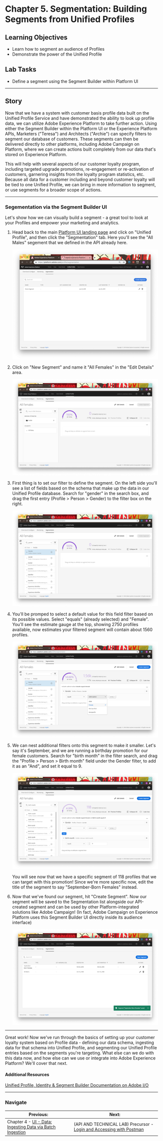 # Chapter 5. Segmentation: Building Segments from Unified Profiles

## Learning Objectives

- Learn how to segment an audience of Profiles
- Demonstrate the power of the Unified Profile

## Lab Tasks

- Define a segment using the Segment Builder within Platform UI

---

## Story

Now that we have a system with customer basis profile data built on the Unified Profile Service and have demonstrated the ability to look up profile data, we can utilize Adobe Experience Platform to take further action. Using either the Segment Builder within the Platform UI or the Experience Platform APIs, Marketers ("Teresa") and Architects ("Archie") can specify filters to segment our database of customers. These segments can then be delivered directly to other platforms, including Adobe Campaign on Platform, where we can create actions built completely from our data that's stored on Experience Platform.

This will help with several aspects of our customer loyalty program, including targeted upgrade promotions, re-engagement or re-activation of customers, garnering insights from the loyalty program statistics, etc. Because all data for a customer including and beyond customer loyalty will be tied to one Unified Profile, we can bring in more information to segment, or use segments for a broader scope of actions.

---

### Segementation via the Segment Builder UI

Let's show how we can visually build a segment - a great tool to look at your Profiles and empower your marketing and analytics.

1.  Head back to the main [Platform UI landing page](https://platform.adobe.com) and click on "Unified Profile", and then click the "Segmentation" tab. Here you'll see the "All Males" segement that we defined in the API already here.


    ![](../images/chapter-5/ui-1-segmentation_landing.png)

1. Click on "New Segment" and name it "All Females" in the "Edit Details" area.

   ![](../images/chapter-5/ui-2-new_segment.png)

1. First thing is to set our filter to define the segment. On the left side you'll see a list of fields based on the schema that make up the data in our Unified Profile database. Search for "gender" in the search box, and drag the first entry (Profile > Person > Gender) to the filter box on the right.

   ![](../images/chapter-5/ui-3-segment_picker.png)

1. You'll be promped to select a default value for this field filter based on its possible values. Select "equals" (already selected) and "Female". You'll see the estimate gauge at the top, showing 2750 profiles available, now estimates your filtered segment will contain about 1560 profiles.

   ![](../images/chapter-5/ui-4-segment_filter.png)

1. We can nest additional filters onto this segment to make it smaller. Let's say it's September, and we are running a birthday promotion for our female customers. Search for "birth month" in the filter search, and drag the "Profile > Person > Birth month" field under the Gender filter, to add it as an "And", and set it equal to 9.

   ![](../images/chapter-5/ui-5-segment_filter_and.png)

   You will see now that we have a specific segment of 118 profiles that we can target with this promotion! Since we're more specific now, edit the title of the segment to say "September-Born Females" instead.

1. Now that we've found our segment, hit "Create Segment". Now our segment will be saved to the Segmentation list alongside our API-created segment and can be used by other Platform-integrated solutions like Adobe Campaign! (In fact, Adobe Campaign on Experience Platform uses this Segment Builder UI directly inside its audience interface)

   ![](../images/chapter-5/ui-6-segment_created.png)

---

Great work! Now we've run through the basics of setting up your customer loyalty system based on Profile data - defining our data schema, ingesting data for that schema into Unified Profile, and segmenting our Unified Profile entries based on the segments you're targeting. What else can we do with this data now, and how else can we use or integrate into Adobe Experience Platform? We'll cover that next.

#### Additional Resources

[Unified Profile, Identity & Segment Builder Documentation on Adobe I/O](https://www.adobe.io/apis/experienceplatform/home/profile-identity-segmentation.html)

---

### Navigate

|**Previous:**|**Next:**|
|---|---|
|Chapter 4 - [UI -  Data: Ingesting Data via Batch Ingestion](chapter-4.md)|(API AND TECHNICAL LAB) Precursor - [Login and Accessing with Postman](chapter-6-precursor.md)|
